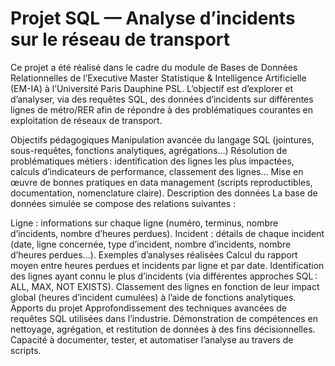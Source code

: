 # Projet SQL — Analyse d’incidents sur le réseau de transport

Ce projet a été réalisé dans le cadre du module de Bases de Données Relationnelles de l’Executive Master Statistique & Intelligence Artificielle (EM-IA) à l’Université Paris Dauphine PSL.
L’objectif est d’explorer et d’analyser, via des requêtes SQL, des données d’incidents sur différentes lignes de métro/RER afin de répondre à des problématiques courantes en exploitation de réseaux de transport.

Objectifs pédagogiques
Manipulation avancée du langage SQL (jointures, sous-requêtes, fonctions analytiques, agrégations…)
Résolution de problématiques métiers : identification des lignes les plus impactées, calculs d’indicateurs de performance, classement des lignes…
Mise en œuvre de bonnes pratiques en data management (scripts reproductibles, documentation, nomenclature claire).
Description des données
La base de données simulée se compose des relations suivantes :

Ligne : informations sur chaque ligne (numéro, terminus, nombre d’incidents, nombre d’heures perdues).
Incident : détails de chaque incident (date, ligne concernée, type d’incident, nombre d’incidents, nombre d’heures perdues…).
Exemples d’analyses réalisées
Calcul du rapport moyen entre heures perdues et incidents par ligne et par date.
Identification des lignes ayant connu le plus d’incidents (via différentes approches SQL : ALL, MAX, NOT EXISTS).
Classement des lignes en fonction de leur impact global (heures d’incident cumulées) à l’aide de fonctions analytiques.
Apports du projet
Approfondissement des techniques avancées de requêtes SQL utilisées dans l’industrie.
Démonstration de compétences en nettoyage, agrégation, et restitution de données à des fins décisionnelles.
Capacité à documenter, tester, et automatiser l’analyse au travers de scripts.
